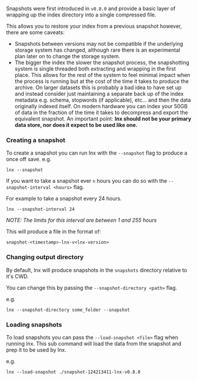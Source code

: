 Snapshots were first introduced in `v0.8.0` and provide a basic layer of wrapping up the index directory into a
single compressed file.

This allows you to restore your index from a previous snapshot however, there are some caveats:

- Snapshots between versions may not be compatible if the underlying storage system has changed, although rare there
  is an experimental plan later on to change the storage system.
- The bigger the index the slower the snapshot process, the snapshotting system is single threaded both extracting
  and wrapping in the first place. This allows for the rest of the system to feel minimal impact when the process is
  running but at the cost of the time it takes to produce the archive.
  On larger datasets this is probably a bad idea to have set up and instead consider just maintaining a separate back up
  of the index metadata e.g. schema, stopwords (if applicable), etc... and then the data originally indexed itself.
  On modern hardware you can index your 50GB of data in the fraction of the time it takes to decompress and export
  the equivalent snapshot. 
  An important point: **lnx should not be your primary data store, nor does it expect to be used like one.**

### Creating a snapshot
To create a snapshot you can run lnx with the `--snapshot` flag to produce a once off save.
e.g.
```shell
lnx --snapshot
```

If you want to take a snapshot ever `n` hours you can do so with the `--snapshot-interval <hours>` flag.

For example to take a snapshot every 24 hours.
```shell
lnx --snapshot-interval 24
```

*NOTE: The limits for this interval are between 1 and 255 hours*

This will produce a file in the format of:
```
snapshot-<timestamp>-lnx-v<lnx-version>
```

### Changing output directory
By default, lnx will produce snapshots in the `snapshots` directory relative to it's CWD.

You can change this by passing the `--snapshot-directory <path>` flag.

e.g.
```shell
lnx --snapshot-directory some_folder --snapshot
```


### Loading snapshots
To load snapshots you can pass the `--load-snapshot <file>` flag when running lnx.
This sub command will load the data from the snapshot and prep it to be used by lnx.

e.g.
```shell
lnx --load-snapshot ./snapshot-124213411-lnx-v0.8.0
```